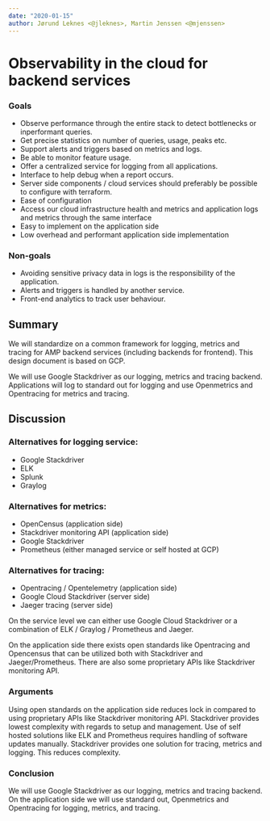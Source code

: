 ```yaml
---
date: "2020-01-15"
author: Jørund Leknes <@jleknes>, Martin Jenssen <@mjenssen>
---
```


# Observability in the cloud for backend services

### Goals

- Observe performance through the entire stack to detect bottlenecks or
  inperformant queries.
- Get precise statistics on number of queries, usage, peaks etc.
- Support alerts and triggers based on metrics and logs.
- Be able to monitor feature usage.
- Offer a centralized service for logging from all applications.
- Interface to help debug when a report occurs.
- Server side components / cloud services should preferably be possible to
  configure with terraform.
- Ease of configuration
- Access our cloud infrastructure health and metrics and application logs and
  metrics through the same interface
- Easy to implement on the application side
- Low overhead and performant application side implementation

### Non-goals

- Avoiding sensitive privacy data in logs is the responsibility of the
  application.
- Alerts and triggers is handled by another service.
- Front-end analytics to track user behaviour.

## Summary

We will standardize on a common framework for logging, metrics and tracing for
AMP backend services (including backends for frontend). This design document is
based on GCP.

We will use Google Stackdriver as our logging, metrics and tracing backend.
Applications will log to standard out for logging and use Openmetrics and
Opentracing for metrics and tracing.

## Discussion

### Alternatives for logging service:

- Google Stackdriver
- ELK
- Splunk
- Graylog

### Alternatives for metrics:

- OpenCensus (application side)
- Stackdriver monitoring API (application side)
- Google Stackdriver
- Prometheus (either managed service or self hosted at GCP)

### Alternatives for tracing:

- Opentracing / Opentelemetry (application side)
- Google Cloud Stackdriver (server side)
- Jaeger tracing (server side)

On the service level we can either use Google Cloud Stackdriver or a combination
of ELK / Graylog / Prometheus and Jaeger.

On the application side there exists open standards like Opentracing and
Opencensus that can be utilized both with Stackdriver and Jaeger/Prometheus.
There are also some proprietary APIs like Stackdriver monitoring API.

### Arguments

Using open standards on the application side reduces lock in compared to using
proprietary APIs like Stackdriver monitoring API. Stackdriver provides lowest
complexity with regards to setup and management. Use of self hosted solutions
like ELK and Prometheus requires handling of software updates manually.
Stackdriver provides one solution for tracing, metrics and logging. This reduces
complexity.

### Conclusion

We will use Google Stackdriver as our logging, metrics and tracing backend. On
the application side we will use standard out, Openmetrics and Opentracing for
logging, metrics, and tracing.
